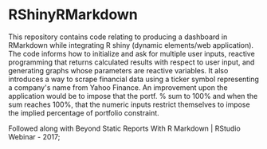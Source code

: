 # RShinyRMarkdown

This repository contains code relating to producing a dashboard in RMarkdown while integrating R shiny (dynamic elements/web application).
The code informs how to initialize and ask for multiple user inputs, reactive programming that returns calculated results with respect to user input, and generating graphs whose parameters are reactive variables. It also introduces a way to scrape financial data using a ticker symbol representing a company's name from Yahoo Finance. An improvement upon the application would be to impose that the portf. % sum to 100% and when the sum reaches 100%, that the numeric inputs restrict themselves to impose the implied percentage of portfolio constraint.

Followed along with Beyond Static Reports With R Markdown | RStudio Webinar - 2017; 
